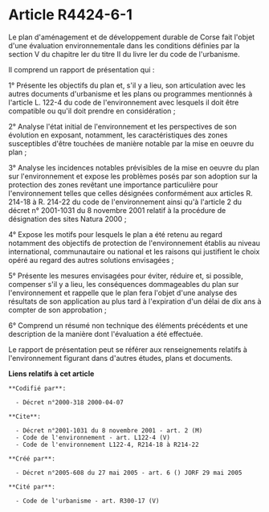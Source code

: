# Article R4424-6-1

Le plan d'aménagement et de développement durable de Corse fait l'objet d'une évaluation environnementale dans les conditions
définies par la section V du chapitre Ier du titre II du livre Ier du code de l'urbanisme.

Il comprend un rapport de présentation qui :

1° Présente les objectifs du plan et, s'il y a lieu, son articulation avec les autres documents d'urbanisme et les plans ou
programmes mentionnés à l'article L. 122-4 du code de l'environnement avec lesquels il doit être compatible ou qu'il doit
prendre en considération ;

2° Analyse l'état initial de l'environnement et les perspectives de son évolution en exposant, notamment, les
caractéristiques des zones susceptibles d'être touchées de manière notable par la mise en oeuvre du plan ;

3° Analyse les incidences notables prévisibles de la mise en oeuvre du plan sur l'environnement et expose les problèmes posés
par son adoption sur la protection des zones revêtant une importance particulière pour l'environnement telles que celles
désignées conformément aux articles R. 214-18 à R. 214-22 du code de l'environnement ainsi qu'à l'article 2 du décret n°
2001-1031 du 8 novembre 2001 relatif à la procédure de désignation des sites Natura 2000 ;

4° Expose les motifs pour lesquels le plan a été retenu au regard notamment des objectifs de protection de l'environnement
établis au niveau international, communautaire ou national et les raisons qui justifient le choix opéré au regard des autres
solutions envisagées ;

5° Présente les mesures envisagées pour éviter, réduire et, si possible, compenser s'il y a lieu, les conséquences
dommageables du plan sur l'environnement et rappelle que le plan fera l'objet d'une analyse des résultats de son application
au plus tard à l'expiration d'un délai de dix ans à compter de son approbation ;

6° Comprend un résumé non technique des éléments précédents et une description de la manière dont l'évaluation a été
effectuée.

Le rapport de présentation peut se référer aux renseignements relatifs à l'environnement figurant dans d'autres études, plans
et documents.

**Liens relatifs à cet article**

	**Codifié par**:

	  - Décret n°2000-318 2000-04-07

	**Cite**:

	  - Décret n°2001-1031 du 8 novembre 2001 - art. 2 (M)
	  - Code de l'environnement - art. L122-4 (V)
	  - Code de l'environnement L122-4, R214-18 à R214-22

	**Créé par**:

	  - Décret n°2005-608 du 27 mai 2005 - art. 6 () JORF 29 mai 2005

	**Cité par**:

	  - Code de l'urbanisme - art. R300-17 (V)
